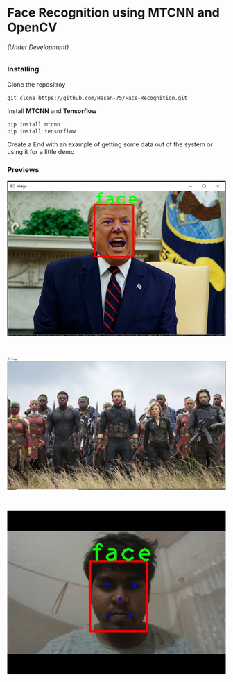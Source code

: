 # Face Recognition using MTCNN and OpenCV
###### (Under Development)


### Installing

Clone the repositroy

```
git clone https://github.com/Hasan-75/Face-Recognition.git
```

Install **MTCNN** and **Tensorflow**

```
pip install mtcnn
pip install tensorflow
```
Create a 
End with an example of getting some data out of the system or using it for a little demo


### Previews
![Face detection](images/screenshots/1.jpg)
<p>&nbsp;</p>

![Multiple face detection](images/screenshots/2.jpg)
<p>&nbsp;</p>

![Realtime detection](images/screenshots/video.gif)
